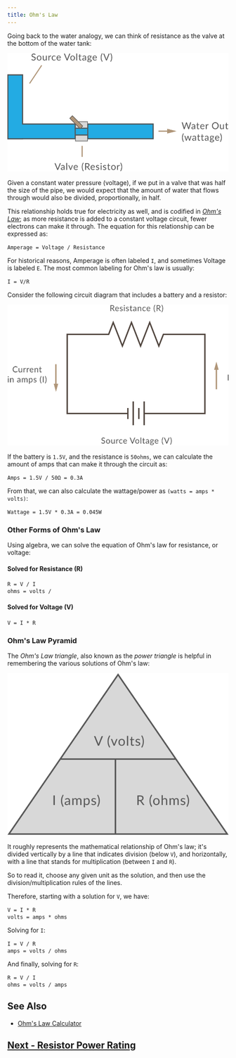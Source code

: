 ```yaml
---
title: Ohm's Law
---
```


Going back to the water analogy, we can think of resistance as the valve at the bottom of the water tank:

![](../Resistor_Valve.svg)

Given a constant water pressure (voltage), if we put in a valve that was half the size of the pipe, we would expect that the amount of water that flows through would also be divided, proportionally, in half.

This relationship holds true for electricity as well, and is codified in [_Ohm's Law_](https://en.wikipedia.org/wiki/Ohm%27s_law); as more resistance is added to a constant voltage circuit, fewer electrons can make it through. The equation for this relationship can be expressed as:

```
Amperage = Voltage / Resistance
```

For historical reasons, Amperage is often labeled `I`, and sometimes Voltage is labeled `E`.  The most common labeling for Ohm's law is usually:

```
I = V/R
```

Consider the following circuit diagram that includes a battery and a resistor:

![](../Ohms_Circuit.svg)

If the battery is `1.5V`, and the resistance is `50ohms`, we can calculate the amount of amps that can make it through the circuit as:

```
Amps = 1.5V / 50Ω = 0.3A
```

From that, we can also calculate the wattage/power as `(watts = amps * volts)`:

```
Wattage = 1.5V * 0.3A = 0.045W
```

### Other Forms of Ohm's Law

Using algebra, we can solve the equation of Ohm's law for resistance, or voltage:

#### Solved for Resistance (R)

```
R = V / I
ohms = volts / 
```

#### Solved for Voltage (V)

```
V = I * R
```

### Ohm's Law Pyramid

The _Ohm's Law triangle_, also known as the _power triangle_ is helpful in remembering the various solutions of Ohm's law:

![](../Ohms_Law_Pyramid.svg)

It roughly represents the mathematical relationship of Ohm's law; it's divided vertically by a line that indicates division (below `V`), and horizontally, with a line that stands for multiplication (between `I` and `R`).

So to read it, choose any given unit as the solution, and then use the division/multiplication rules of the lines.

Therefore, starting with a solution for `V`, we have:

```
V = I * R
volts = amps * ohms
```

Solving for `I`:

```
I = V / R
amps = volts / ohms
```

And finally, solving for `R`:

```
R = V / I
ohms = volts / amps
```

## See Also
 
 * [Ohm's Law Calculator](http://www.ohmslawcalculator.com/ohms-law-calculator)


## [Next - Resistor Power Rating](../Resistor_Power_Rating)

<br/>